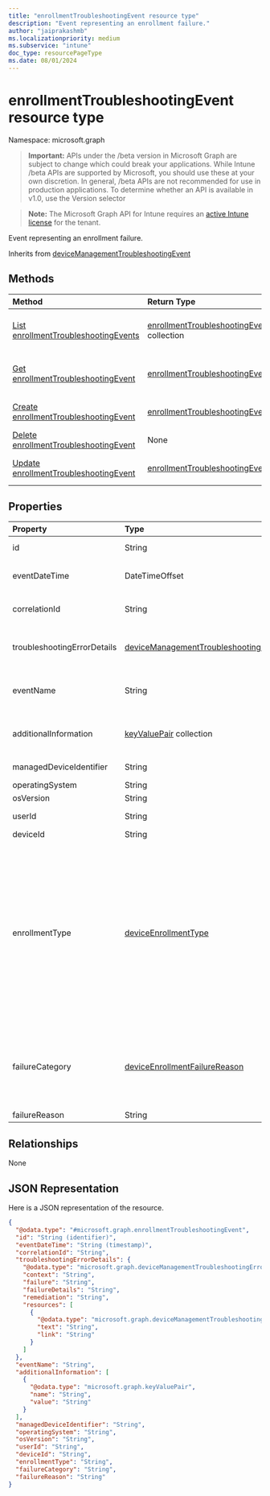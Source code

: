 ```yaml
---
title: "enrollmentTroubleshootingEvent resource type"
description: "Event representing an enrollment failure."
author: "jaiprakashmb"
ms.localizationpriority: medium
ms.subservice: "intune"
doc_type: resourcePageType
ms.date: 08/01/2024
---
```


# enrollmentTroubleshootingEvent resource type

Namespace: microsoft.graph

> **Important:** APIs under the /beta version in Microsoft Graph are subject to change which could break your applications. While Intune /beta APIs are supported by Microsoft, you should use these at your own discretion. In general, /beta APIs are not recommended for use in production applications. To determine whether an API is available in v1.0, use the Version selector

> **Note:** The Microsoft Graph API for Intune requires an [active Intune license](https://go.microsoft.com/fwlink/?linkid=839381) for the tenant.

Event representing an enrollment failure.


Inherits from [deviceManagementTroubleshootingEvent](../resources/intune-troubleshooting-devicemanagementtroubleshootingevent.md)

## Methods
|Method|Return Type|Description|
|:---|:---|:---|
|[List enrollmentTroubleshootingEvents](../api/intune-troubleshooting-enrollmenttroubleshootingevent-list.md)|[enrollmentTroubleshootingEvent](../resources/intune-troubleshooting-enrollmenttroubleshootingevent.md) collection|List properties and relationships of the [enrollmentTroubleshootingEvent](../resources/intune-troubleshooting-enrollmenttroubleshootingevent.md) objects.|
|[Get enrollmentTroubleshootingEvent](../api/intune-troubleshooting-enrollmenttroubleshootingevent-get.md)|[enrollmentTroubleshootingEvent](../resources/intune-troubleshooting-enrollmenttroubleshootingevent.md)|Read properties and relationships of the [enrollmentTroubleshootingEvent](../resources/intune-troubleshooting-enrollmenttroubleshootingevent.md) object.|
|[Create enrollmentTroubleshootingEvent](../api/intune-troubleshooting-enrollmenttroubleshootingevent-create.md)|[enrollmentTroubleshootingEvent](../resources/intune-troubleshooting-enrollmenttroubleshootingevent.md)|Create a new [enrollmentTroubleshootingEvent](../resources/intune-troubleshooting-enrollmenttroubleshootingevent.md) object.|
|[Delete enrollmentTroubleshootingEvent](../api/intune-troubleshooting-enrollmenttroubleshootingevent-delete.md)|None|Deletes a [enrollmentTroubleshootingEvent](../resources/intune-troubleshooting-enrollmenttroubleshootingevent.md).|
|[Update enrollmentTroubleshootingEvent](../api/intune-troubleshooting-enrollmenttroubleshootingevent-update.md)|[enrollmentTroubleshootingEvent](../resources/intune-troubleshooting-enrollmenttroubleshootingevent.md)|Update the properties of a [enrollmentTroubleshootingEvent](../resources/intune-troubleshooting-enrollmenttroubleshootingevent.md) object.|

## Properties
|Property|Type|Description|
|:---|:---|:---|
|id|String|UUID for the object Inherited from [deviceManagementTroubleshootingEvent](../resources/intune-troubleshooting-devicemanagementtroubleshootingevent.md)|
|eventDateTime|DateTimeOffset|Time when the event occurred . Inherited from [deviceManagementTroubleshootingEvent](../resources/intune-troubleshooting-devicemanagementtroubleshootingevent.md)|
|correlationId|String|Id used for tracing the failure in the service. Inherited from [deviceManagementTroubleshootingEvent](../resources/intune-troubleshooting-devicemanagementtroubleshootingevent.md)|
|troubleshootingErrorDetails|[deviceManagementTroubleshootingErrorDetails](../resources/intune-troubleshooting-devicemanagementtroubleshootingerrordetails.md)|Object containing detailed information about the error and its remediation. Inherited from [deviceManagementTroubleshootingEvent](../resources/intune-troubleshooting-devicemanagementtroubleshootingevent.md)|
|eventName|String|Event Name corresponding to the Troubleshooting Event. It is an Optional field Inherited from [deviceManagementTroubleshootingEvent](../resources/intune-troubleshooting-devicemanagementtroubleshootingevent.md)|
|additionalInformation|[keyValuePair](../resources/intune-shared-keyvaluepair.md) collection|A set of string key and string value pairs which provides additional information on the Troubleshooting event Inherited from [deviceManagementTroubleshootingEvent](../resources/intune-troubleshooting-devicemanagementtroubleshootingevent.md)|
|managedDeviceIdentifier|String|Device identifier created or collected by Intune.|
|operatingSystem|String|Operating System.|
|osVersion|String|OS Version.|
|userId|String|Identifier for the user that tried to enroll the device.|
|deviceId|String|Azure AD device identifier.|
|enrollmentType|[deviceEnrollmentType](../resources/intune-troubleshooting-deviceenrollmenttype.md)|Type of the enrollment. Possible values are: `unknown`, `userEnrollment`, `deviceEnrollmentManager`, `appleBulkWithUser`, `appleBulkWithoutUser`, `windowsAzureADJoin`, `windowsBulkUserless`, `windowsAutoEnrollment`, `windowsBulkAzureDomainJoin`, `windowsCoManagement`, `windowsAzureADJoinUsingDeviceAuth`, `appleUserEnrollment`, `appleUserEnrollmentWithServiceAccount`, `azureAdJoinUsingAzureVmExtension`, `androidEnterpriseDedicatedDevice`, `androidEnterpriseFullyManaged`, `androidEnterpriseCorporateWorkProfile`, ``, ``, ``, ``, ``.|
|failureCategory|[deviceEnrollmentFailureReason](../resources/intune-troubleshooting-deviceenrollmentfailurereason.md)|Highlevel failure category. Possible values are: `unknown`, `authentication`, `authorization`, `accountValidation`, `userValidation`, `deviceNotSupported`, `inMaintenance`, `badRequest`, `featureNotSupported`, `enrollmentRestrictionsEnforced`, `clientDisconnected`, `userAbandonment`.|
|failureReason|String|Detailed failure reason.|

## Relationships
None

## JSON Representation
Here is a JSON representation of the resource.
<!-- {
  "blockType": "resource",
  "keyProperty": "id",
  "@odata.type": "microsoft.graph.enrollmentTroubleshootingEvent"
}
-->
``` json
{
  "@odata.type": "#microsoft.graph.enrollmentTroubleshootingEvent",
  "id": "String (identifier)",
  "eventDateTime": "String (timestamp)",
  "correlationId": "String",
  "troubleshootingErrorDetails": {
    "@odata.type": "microsoft.graph.deviceManagementTroubleshootingErrorDetails",
    "context": "String",
    "failure": "String",
    "failureDetails": "String",
    "remediation": "String",
    "resources": [
      {
        "@odata.type": "microsoft.graph.deviceManagementTroubleshootingErrorResource",
        "text": "String",
        "link": "String"
      }
    ]
  },
  "eventName": "String",
  "additionalInformation": [
    {
      "@odata.type": "microsoft.graph.keyValuePair",
      "name": "String",
      "value": "String"
    }
  ],
  "managedDeviceIdentifier": "String",
  "operatingSystem": "String",
  "osVersion": "String",
  "userId": "String",
  "deviceId": "String",
  "enrollmentType": "String",
  "failureCategory": "String",
  "failureReason": "String"
}
```